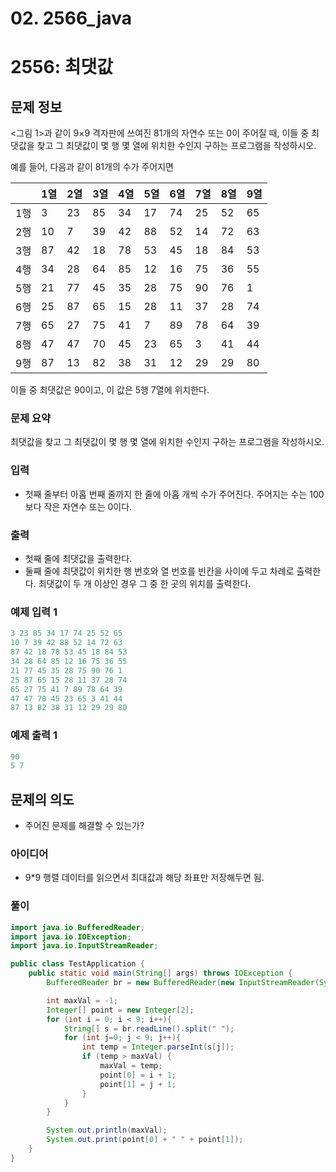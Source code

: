 # 02. 2566_java

# 2556: 최댓값

## 문제 정보

<그림 1>과 같이 9×9 격자판에 쓰여진 81개의 자연수 또는 0이 주어질 때, 이들 중 최댓값을 찾고 그 최댓값이 몇 행 몇 열에 위치한 수인지 구하는 프로그램을 작성하시오.

예를 들어, 다음과 같이 81개의 수가 주어지면

|  | 1열 | 2열 | 3열 | 4열 | 5열 | 6열 | 7열 | 8열 | 9열 |
| --- | --- | --- | --- | --- | --- | --- | --- | --- | --- |
| 1행 | 3 | 23 | 85 | 34 | 17 | 74 | 25 | 52 | 65 |
| 2행 | 10 | 7 | 39 | 42 | 88 | 52 | 14 | 72 | 63 |
| 3행 | 87 | 42 | 18 | 78 | 53 | 45 | 18 | 84 | 53 |
| 4행 | 34 | 28 | 64 | 85 | 12 | 16 | 75 | 36 | 55 |
| 5행 | 21 | 77 | 45 | 35 | 28 | 75 | 90 | 76 | 1 |
| 6행 | 25 | 87 | 65 | 15 | 28 | 11 | 37 | 28 | 74 |
| 7행 | 65 | 27 | 75 | 41 | 7 | 89 | 78 | 64 | 39 |
| 8행 | 47 | 47 | 70 | 45 | 23 | 65 | 3 | 41 | 44 |
| 9행 | 87 | 13 | 82 | 38 | 31 | 12 | 29 | 29 | 80 |

이들 중 최댓값은 90이고, 이 값은 5행 7열에 위치한다.

### 문제 요약

최댓값을 찾고 그 최댓값이 몇 행 몇 열에 위치한 수인지 구하는 프로그램을 작성하시오.

### 입력

- 첫째 줄부터 아홉 번째 줄까지 한 줄에 아홉 개씩 수가 주어진다. 주어지는 수는 100보다 작은 자연수 또는 0이다.

### 출력

- 첫째 줄에 최댓값을 출력한다.
- 둘째 줄에 최댓값이 위치한 행 번호와 열 번호를 빈칸을 사이에 두고 차례로 출력한다. 최댓값이 두 개 이상인 경우 그 중 한 곳의 위치를 출력한다.

### 예제 입력 1

```java
3 23 85 34 17 74 25 52 65
10 7 39 42 88 52 14 72 63
87 42 18 78 53 45 18 84 53
34 28 64 85 12 16 75 36 55
21 77 45 35 28 75 90 76 1
25 87 65 15 28 11 37 28 74
65 27 75 41 7 89 78 64 39
47 47 70 45 23 65 3 41 44
87 13 82 38 31 12 29 29 80
```

### 예제 출력 1

```java
90
5 7
```

## 문제의 의도

- 주어진 문제를 해결할 수 있는가?

### 아이디어

- 9*9 행렬 데이터를 읽으면서 최대값과 해당 좌표만 저장해두면 됨.

### 풀이

```java
import java.io.BufferedReader;
import java.io.IOException;
import java.io.InputStreamReader;

public class TestApplication {
    public static void main(String[] args) throws IOException {
        BufferedReader br = new BufferedReader(new InputStreamReader(System.in));

        int maxVal = -1;
        Integer[] point = new Integer[2];
        for (int i = 0; i < 9; i++){
            String[] s = br.readLine().split(" ");
            for (int j=0; j < 9; j++){
                int temp = Integer.parseInt(s[j]);
                if (temp > maxVal) {
                    maxVal = temp;
                    point[0] = i + 1;
                    point[1] = j + 1;
                }
            }
        }

        System.out.println(maxVal);
        System.out.print(point[0] + " " + point[1]);
    }
}
```